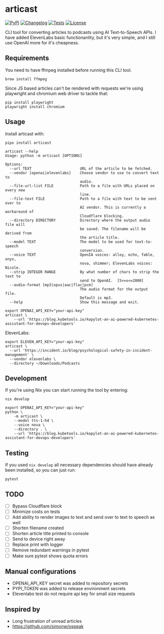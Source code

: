 # articast

[![PyPI](https://img.shields.io/pypi/v/articast.svg)](https://pypi.org/project/articast/)
[![Changelog](https://img.shields.io/github/release/ivankovnatsky/articast.svg)](https://github.com/ivankovnatsky/articast/releases)
[![Tests](https://github.com/ivankovnatsky/articast/workflows/Test/badge.svg)](https://github.com/ivankovnatsky/articast/actions?query=workflow%3ATest)
[![License](https://img.shields.io/github/license/ivankovnatsky/articast)](https://github.com/ivankovnatsky/articast/blob/main/LICENSE.md)

CLI tool for converting articles to podcasts using AI Text-to-Speech APIs. I
have added ElevenLabs basic functionanlity, but it's very simple, and I still
use OpenAI more for it's cheapness.

## Requirements

You need to have ffmpeg installed before running this CLI tool.

```console
brew install ffmpeg
```

Since JS based articles can't be rendered with requests we're using playwright
and chromium web driver to tackle that:

```console
pip install playwright
playwright install chromium
```

## Usage

Install articast with:

```console
pipx install articast
```

```console
articast --help
Usage: python -m articast [OPTIONS]

Options:
  --url TEXT                      URL of the article to be fetched.
  --vendor [openai|elevenlabs]    Choose vendor to use to convert text to
                                  audio.
  --file-url-list FILE            Path to a file with URLs placed on every new
                                  line.
  --file-text FILE                Path to a file with text to be sent over to
                                  AI vendor. This is currently a workaround of
                                  Cloudflare blocking.
  --directory DIRECTORY           Directory where the output audio file will
                                  be saved. The filename will be derived from
                                  the article title.
  --model TEXT                    The model to be used for text-to-speech
                                  conversion.
  --voice TEXT                    OpenIA voices: alloy, echo, fable, onyx,
                                  nova, shimmer; ElevenLabs voices: Nicole.
  --strip INTEGER RANGE           By what number of chars to strip the text to
                                  send to OpenAI.  [5<=x<=2000]
  --audio-format [mp3|opus|aac|flac|pcm]
                                  The audio format for the output file.
                                  Default is mp3.
  --help                          Show this message and exit.
```

```console
export OPENAI_API_KEY="your-api-key"
articast \
    --url 'https://blog.kubetools.io/kopylot-an-ai-powered-kubernetes-assistant-for-devops-developers'
```

ElevenLabs:

```console
export ELEVEN_API_KEY="your-api-key"
articast \
  --url 'https://incident.io/blog/psychological-safety-in-incident-management' \
  --vendor elevenlabs \
  --directory ~/Downloads/Podcasts
```

## Development

If you're using Nix you can start running the tool by entering:

```console
nix develop
```

```console
export OPENAI_API_KEY="your-api-key"
python \
    -m articast \
    --model tts-1-hd \
    --voice nova \
    --directory . \
    --url 'https://blog.kubetools.io/kopylot-an-ai-powered-kubernetes-assistant-for-devops-developers'
```

## Testing

If you used `nix develop` all necessary dependencies should have already 
been installed, so you can just run:

```console
pytest
```

## TODO

- [ ] Bypass Cloudflare block
- [ ] Minimize costs on tests
- [ ] Add ability to render images to text and send over to text to speech as well
- [ ] Shorten filename created
- [ ] Shorten article title printed to console
- [ ] Send to device right away
- [ ] Replace print with logger
- [ ] Remove redundant warnings in pytest
- [ ] Make sure pytest shows quota errors

## Manual configurations

- OPENAI_API_KEY secret was added to repository secrets
- PYPI_TOKEN was added to release environment secrets
- Elevenlabs test do not require api key for small size requests

## Inspired by

* Long frustration of unread articles
* https://github.com/simonw/ospeak
